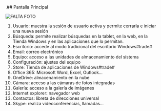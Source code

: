 .## Pantalla Principal

![FALTA FOTO](	http://static.energysistem.com/images/manuals/39922/5416ee6a0b430.jpg)

1. Usuario: muestra la sesión de usuario activa y permite cerrarla e iniciar una nueva sesión
2. Búsqueda: permite realizar búsquedas en la tablet,
en la web, en la Tienda Windows y en las aplicaciones que lo permitan.
3. Escritorio: accede al modo tradicional del escritorio Windows#trade#
4. Email: correo electrónico
5. Equipo: acceso a las unidades de almacenamiento del sistema
6. Configuración: ajustes del equipo
7. Store: Tienda de aplicaciones de Windows#trade#
8. Office 365: Microsoft Word, Excel, Outlook...
9. OneDrive: almacenamiento en la nube
10. Cámara: acceso a las cámaras de fotos integradas
11. Galería: acceso a la galería de imágenes
12. Internet explorer: navegador web
13. Contactos: libreta de direcciones universal
14. Skype: realiza videoconferencias, llamadas...

